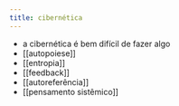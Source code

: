 ```yaml
---
title: cibernética
---
```


- a cibernética é bem difícil de fazer algo
- [[autopoiese]]
- [[entropia]]
- [[feedback]]
- [[autoreferência]]
- [[pensamento sistêmico]]
